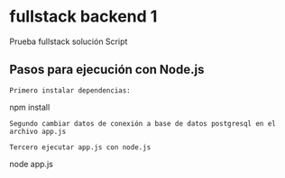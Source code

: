# fullstack backend 1

Prueba fullstack solución Script

## Pasos para ejecución con Node.js
```
Primero instalar dependencias:
```
npm install

```
Segundo cambiar datos de conexión a base de datos postgresql en el archivo app.js
```

```
Tercero ejecutar app.js con node.js
```
node app.js
```
